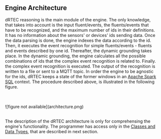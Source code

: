 ## Engine Architecture

dRTEC reasoning is the main module of the engine. The only knowledge, that takes into account is the input fluent/events, the fluents/events that have to be recognized,
and the maximum number of ids in their definitions. It has no information about the sensors' or devices' ids sending data. 
Once the data parsing is done, the engine indexes the data according to the id. Then, it executes
the event recognition for simple fluents/events - fluents and events described by one id. Thereafter, the dynamic grounding takes place.
In the dynamic grounding, the engine calculates all the possible combinations of ids that the complex event recognition is related to. Finally. 
the complex event recognition is executed. The output of the recognition is written to a file or sent to a MQTT topic. In order the engine to be agnostic for the ids, 
dRTEC keeps a state of the former windows in an [Apache Spark SQL](http://spark.apache.org/sql/) context. The procedure described above, is illustrated in the following figure.


<br />
<br />
![figure not available](architecture.png)
<br />
<br />


The description of the dRTEC architecture is only for comprehensing the engine's functionality. The programmer has access only in the 
[Classes and Data Types](/2_1_classes_and_data_types.md), that are described in next section.
